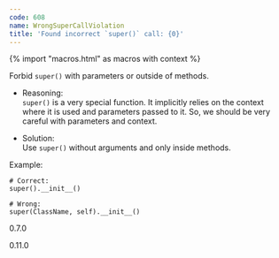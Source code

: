 ```yaml
---
code: 608
name: WrongSuperCallViolation
title: 'Found incorrect `super()` call: {0}'
---
```


{% import "macros.html" as macros with context %}

Forbid `super()` with parameters or outside of methods.

  - Reasoning:  
    `super()` is a very special function. It implicitly relies on the
    context where it is used and parameters passed to it. So, we should
    be very careful with parameters and context.

  - Solution:  
    Use `super()` without arguments and only inside methods.

Example:

    # Correct:
    super().__init__()
    
    # Wrong:
    super(ClassName, self).__init__()

<div class="versionadded">

0.7.0

</div>

<div class="versionchanged">

0.11.0

</div>